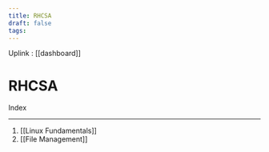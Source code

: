 ```yaml
---
title: RHCSA
draft: false
tags:
---
```

 Uplink : [[dashboard]]

# RHCSA

Index

---

01. [[Linux Fundamentals]]
02. [[File Management]]